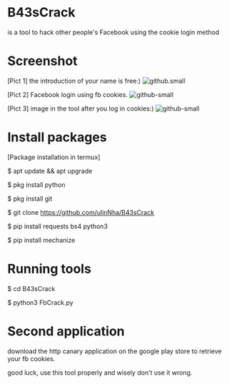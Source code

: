 # B43sCrack

is a tool to hack other people's Facebook using the cookie login method

# Screenshot

[Pict 1]
the introduction of your name is free:)
![github.small](https://github.com/ulinNha/B43sCrack/blob/master/image1.png)

[Pict 2]
Facebook login using fb cookies.
![github-small](https://github.com/ulinNha/B43sCrack/blob/master/image2.png)

[Pict 3]
image in the tool after you log in cookies:)
![github-small](https://github.com/ulinNha/B43sCrack/blob/master/image3.png)


# Install packages

[Package installation in termux]

$ apt update && apt upgrade 

$ pkg install python 

$ pkg install git 

$ git clone https://github.com/ulinNha/B43sCrack
 
$ pip install requests bs4 python3 

$ pip install mechanize


# Running tools

$ cd B43sCrack

$ python3 FbCrack.py

# Second application

download the http canary application
on the google play store to retrieve
your fb cookies.

good luck, use this tool properly and wisely
don't use it wrong.
